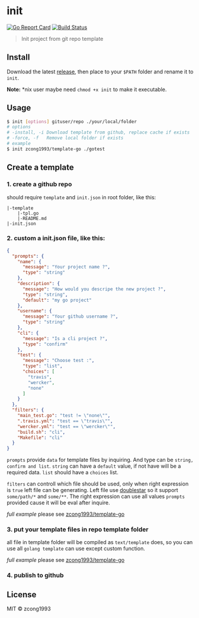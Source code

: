# init
[![Go Report Card](https://goreportcard.com/badge/github.com/zcong1993/init)](https://goreportcard.com/report/github.com/zcong1993/init)
[![Build Status](https://travis-ci.org/zcong1993/init.svg?branch=master)](https://travis-ci.org/zcong1993/init)

> Init project from git repo template

## Install

Download the latest [release](https://github.com/zcong1993/init/releases), then place to your `$PATH` folder and rename it to `init`.

**Note:** *nix user maybe need `chmod +x init` to make it executable.

## Usage

```bash
$ init [options] gituser/repo ./your/local/folder
# options
# -install, -i Download template from github, replace cache if exists
# -force, -f   Remove local folder if exists
# example
$ init zcong1993/template-go ./gotest
```

## Create a template

### 1. create a github repo
should require `template` and `init.json` in root folder, like this:
```
|-template
    |-tpl.go
    |-README.md
|-init.json
```
### 2. custom a init.json file, like this:
```json
{
  "prompts": {
    "name": {
      "message": "Your project name ?",
      "type": "string"
    },
    "description": {
      "message": "How would you descripe the new project ?",
      "type": "string",
      "default": "my go project"
    },
    "username": {
      "message": "Your github username ?",
      "type": "string"
    },
    "cli": {
      "message": "Is a cli project ?",
      "type": "confirm"
    },
    "test": {
      "message": "Choose test :",
      "type": "list",
      "choices": [
        "travis",
        "wercker",
        "none"
      ]
    }
  },
  "filters": {
    "main_test.go": "test != \"none\"",
    ".travis.yml": "test == \"travis\"",
    "wercker.yml": "test == \"wercker\"",
    "build.sh": "cli",
    "Makefile": "cli"
  }
}
```
`prompts` provide `data` for template files by inquiring. And type can be `string, confirm and list`. `string` can have a `default` value, if not have will be a required data. `list` should have a `choices` list.

`filters` can controll which file should be used, only when right expression is `true` left file can be generating. Left file use [doublestar](https://github.com/bmatcuk/doublestar) so it support `some/path/*` and `some/**`. The right expression can use all values `prompts` provided cause it will be eval after inquire.

*full example* please see [zcong1993/template-go](https://github.com/zcong1993/template-go)

### 3. put your template files in repo template folder
all file in template folder will be compiled as `text/template` does, so you can use all `golang template` can use except custom function.

*full example* please see [zcong1993/template-go](https://github.com/zcong1993/template-go)

### 4. publish to github

## License

MIT &copy; zcong1993
